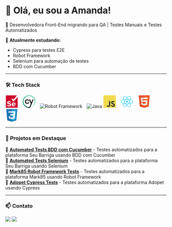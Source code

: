 # 👋 Olá, eu sou a Amanda!

🎯 Desenvolvedora Front-End migrando para QA | Testes Manuais e Testes Automatizados  

📌 **Atualmente estudando:**  
- Cypress para testes E2E
- Robot Framework
- Selenium para automação de testes  
- BDD com Cucumber  

---

### 🛠️ **Tech Stack**
<p align="left">
   <img src="https://raw.githubusercontent.com/devicons/devicon/master/icons/selenium/selenium-original.svg" alt="Selenium" width="40" height="40" style="margin-right: 10px;"/>
   <img src="https://raw.githubusercontent.com/devicons/devicon/master/icons/cypressio/cypressio-original.svg" alt="Cypress" width="40" height="40" style="margin-right: 10px;"/>
   <img src="https://raw.githubusercontent.com/robotframework/visual-identity/master/logo/robot-framework.png" alt="Robot Framework" width="40" height="40" style="margin-right: 10px;" />
   <img src="https://cdn.jsdelivr.net/gh/devicons/devicon/icons/java/java-original.svg" alt="Java" width="40" height="40"/>
   <img src="https://raw.githubusercontent.com/devicons/devicon/master/icons/javascript/javascript-original.svg" alt="JavaScript" width="40" height="40" style="margin-right: 10px;"/>
   <img src="https://raw.githubusercontent.com/devicons/devicon/master/icons/react/react-original.svg" alt="React" width="40" height="40" style="margin-right: 10px;"/>
   <img src="https://raw.githubusercontent.com/devicons/devicon/master/icons/html5/html5-original.svg" alt="HTML" width="40" height="40" style="margin-right: 10px;"/>
   <img src="https://raw.githubusercontent.com/devicons/devicon/master/icons/css3/css3-original.svg" alt="CSS" width="40" height="40" style="margin-right: 10px;"/>
</p>

---

### 📂 **Projetos em Destaque**
🔹 **[Automated Tests BDD com Cucumber](https://github.com/amandaresende/automated-tests-bdd-cucumber)** - Testes automatizados para a plataforma Seu Barriga usando BDD com Cucumber  <br>
🔹 **[Automated Tests Selenium](https://github.com/amandaresende/automated-tests-selenium)** - Testes automatizados para a plataforma Seu Barriga usando Selenium  <br> 
🔹 **[Mark85 Robot Framework Tests](https://github.com/amandaresende/automated-tests-robot-framework)** - Testes automatizados para a plataforma Mark85 usando Robot Framework  <br>
🔹 **[Adopet Cypress Tests](https://github.com/amanda/adopet-cypress-tests)** - Testes automatizados para a plataforma Adopet usando Cypress  <br>  

---

### 📫 **Contato**  
<p align="left">
   <a href = "mailto:amandacamposresende@gmail.com"><img src="https://img.shields.io/badge/-Gmail-%23333?style=for-the-badge&logo=gmail&logoColor=white" target="_blank"></a>
   <a href="https://www.linkedin.com/in/amandacresende/" target="_blank"><img src="https://img.shields.io/badge/-LinkedIn-%230077B5?style=for-the-badge&logo=linkedin&logoColor=white" target="_blank"></a> 
</p>
